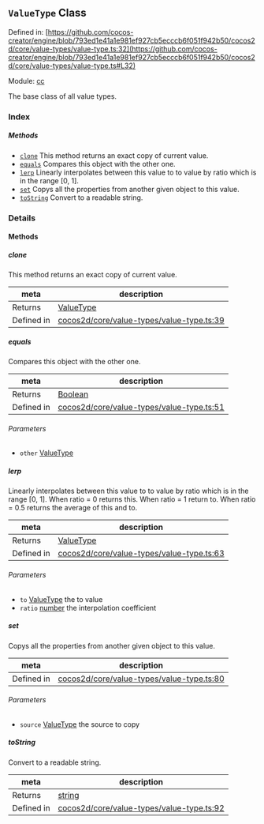 ## `ValueType` Class


Defined in: [https://github.com/cocos-creator/engine/blob/793ed1e41a1e981ef927cb5ecccb6f051f942b50/cocos2d/core/value-types/value-type.ts:32](https://github.com/cocos-creator/engine/blob/793ed1e41a1e981ef927cb5ecccb6f051f942b50/cocos2d/core/value-types/value-type.ts#L32)

Module: [cc](../modules/cc.md)


The base class of all value types.



### Index



##### Methods

  - [`clone`](#clone) This method returns an exact copy of current value.
  - [`equals`](#equals) Compares this object with the other one.
  - [`lerp`](#lerp) Linearly interpolates between this value to to value by ratio which is in the range [0, 1].
  - [`set`](#set) Copys all the properties from another given object to this value.
  - [`toString`](#tostring) Convert to a readable string.



### Details




<!-- Method Block -->
#### Methods


##### clone

This method returns an exact copy of current value.

| meta | description |
|------|-------------|
| Returns | <a href="../classes/ValueType.html" class="crosslink">ValueType</a> 
| Defined in | [cocos2d/core/value-types/value-type.ts:39](https://github.com/cocos-creator/engine/blob/793ed1e41a1e981ef927cb5ecccb6f051f942b50/cocos2d/core/value-types/value-type.ts#L39) |



##### equals

Compares this object with the other one.

| meta | description |
|------|-------------|
| Returns | <a href="https://developer.mozilla.org/en/JavaScript/Reference/Global_Objects/Boolean" class="crosslink external" target="_blank">Boolean</a> 
| Defined in | [cocos2d/core/value-types/value-type.ts:51](https://github.com/cocos-creator/engine/blob/793ed1e41a1e981ef927cb5ecccb6f051f942b50/cocos2d/core/value-types/value-type.ts#L51) |

###### Parameters
- `other` <a href="../classes/ValueType.html" class="crosslink">ValueType</a>  


##### lerp

Linearly interpolates between this value to to value by ratio which is in the range [0, 1].
When ratio = 0 returns this. When ratio = 1 return to. When ratio = 0.5 returns the average of this and to.

| meta | description |
|------|-------------|
| Returns | <a href="../classes/ValueType.html" class="crosslink">ValueType</a> 
| Defined in | [cocos2d/core/value-types/value-type.ts:63](https://github.com/cocos-creator/engine/blob/793ed1e41a1e981ef927cb5ecccb6f051f942b50/cocos2d/core/value-types/value-type.ts#L63) |

###### Parameters
- `to` <a href="../classes/ValueType.html" class="crosslink">ValueType</a> the to value
- `ratio` <a href="https://developer.mozilla.org/en/JavaScript/Reference/Global_Objects/Number" class="crosslink external" target="_blank">number</a> the interpolation coefficient


##### set

Copys all the properties from another given object to this value.

| meta | description |
|------|-------------|
| Defined in | [cocos2d/core/value-types/value-type.ts:80](https://github.com/cocos-creator/engine/blob/793ed1e41a1e981ef927cb5ecccb6f051f942b50/cocos2d/core/value-types/value-type.ts#L80) |

###### Parameters
- `source` <a href="../classes/ValueType.html" class="crosslink">ValueType</a> the source to copy


##### toString

Convert to a readable string.

| meta | description |
|------|-------------|
| Returns | <a href="https://developer.mozilla.org/en/JavaScript/Reference/Global_Objects/String" class="crosslink external" target="_blank">string</a> 
| Defined in | [cocos2d/core/value-types/value-type.ts:92](https://github.com/cocos-creator/engine/blob/793ed1e41a1e981ef927cb5ecccb6f051f942b50/cocos2d/core/value-types/value-type.ts#L92) |




